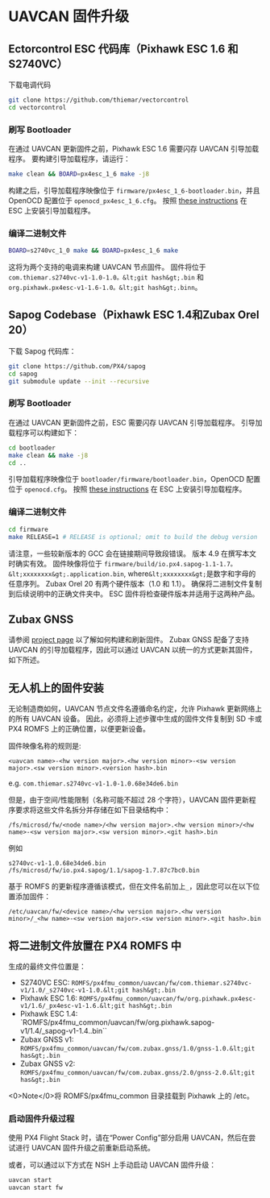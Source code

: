 # UAVCAN 固件升级

## Ectorcontrol ESC 代码库（Pixhawk ESC 1.6 和 S2740VC）

下载电调代码

```sh
git clone https://github.com/thiemar/vectorcontrol
cd vectorcontrol
```

### 刷写 Bootloader

在通过 UAVCAN 更新固件之前，Pixhawk ESC 1.6 需要闪存 UAVCAN 引导加载程序。 要构建引导加载程序，请运行：

```sh
make clean && BOARD=px4esc_1_6 make -j8
```

构建之后，引导加载程序映像位于 `firmware/px4esc_1_6-bootloader.bin`，并且 OpenOCD 配置位于 `openocd_px4esc_1_6.cfg`。 按照 [these instructions](../uavcan/bootloader_installation.md) 在 ESC 上安装引导加载程序。

### 编译二进制文件

```sh
BOARD=s2740vc_1_0 make && BOARD=px4esc_1_6 make
```

这将为两个支持的电调来构建 UAVCAN 节点固件。 固件将位于 `com.thiemar.s2740vc-v1-1.0-1.0。&lt;git hash&gt;.bin` 和 `org.pixhawk.px4esc-v1-1.6-1.0。&lt;git hash&gt;.binn`。

## Sapog Codebase（Pixhawk ESC 1.4和Zubax Orel 20）

下载 Sapog 代码库：

```sh
git clone https://github.com/PX4/sapog
cd sapog
git submodule update --init --recursive
```

### 刷写 Bootloader

在通过 UAVCAN 更新固件之前，ESC 需要闪存 UAVCAN 引导加载程序。 引导加载程序可以构建如下：

```sh
cd bootloader
make clean && make -j8
cd ..
```

引导加载程序映像位于 `bootloader/firmware/bootloader.bin`，OpenOCD 配置位于 `openocd.cfg`。 按照 [these instructions](../uavcan/bootloader_installation.md) 在 ESC 上安装引导加载程序。

### 编译二进制文件

```sh
cd firmware
make RELEASE=1 # RELEASE is optional; omit to build the debug version
```

请注意，一些较新版本的 GCC 会在链接期间导致段错误。 版本 4.9 在撰写本文时确实有效。 固件映像将位于 `firmware/build/io.px4.sapog-1.1-1.7。&lt;xxxxxxxx&gt;.application.bin`, where`&lt;xxxxxxxx&gt;`是数字和字母的任意序列。 Zubax Orel 20 有两个硬件版本（1.0 和 1.1）。 确保将二进制文件复制到后续说明中的正确文件夹中。 ESC 固件将检查硬件版本并适用于这两种产品。

## Zubax GNSS

请参阅 [project page](https://github.com/Zubax/zubax_gnss) 以了解如何构建和刷新固件。 Zubax GNSS 配备了支持 UAVCAN 的引导加载程序，因此可以通过 UAVCAN 以统一的方式更新其固件，如下所述。

## 无人机上的固件安装

无论制造商如何，UAVCAN 节点文件名遵循命名约定，允许 Pixhawk 更新网络上的所有 UAVCAN 设备。 因此，必须将上述步骤中生成的固件文件复制到 SD 卡或 PX4 ROMFS 上的正确位置，以便更新设备。

固件映像名称的规则是:

    <uavcan name>-<hw version major>.<hw version minor>-<sw version major>.<sw version minor>.<version hash>.bin
    

e.g. `com.thiemar.s2740vc-v1-1.0-1.0.68e34de6.bin`

但是，由于空间/性能限制（名称可能不超过 28 个字符），UAVCAN 固件更新程序要求将这些文件名拆分并存储在如下目录结构中：

    /fs/microsd/fw/<node name>/<hw version major>.<hw version minor>/<hw name>-<sw version major>.<sw version minor>.<git hash>.bin
    

例如

    s2740vc-v1-1.0.68e34de6.bin 
    /fs/microsd/fw/io.px4.sapog/1.1/sapog-1.7.87c7bc0.bin
    

基于 ROMFS 的更新程序遵循该模式，但在文件名前加上```_```，因此您可以在以下位置添加固件：

    /etc/uavcan/fw/<device name>/<hw version major>.<hw version minor>/_<hw name>-<sw version major>.<sw version minor>.<git hash>.bin
    

## 将二进制文件放置在 PX4 ROMFS 中

生成的最终文件位置是：

* S2740VC ESC: `ROMFS/px4fmu_common/uavcan/fw/com.thiemar.s2740vc-v1/1.0/_s2740vc-v1-1.0.&lt;git hash&gt;.bin`
* Pixhawk ESC 1.6: `ROMFS/px4fmu_common/uavcan/fw/org.pixhawk.px4esc-v1/1.6/_px4esc-v1-1.6.&lt;git hash&gt;.bin`
* Pixhawk ESC 1.4: `ROMFS/px4fmu_common/uavcan/fw/org.pixhawk.sapog-v1/1.4/_sapog-v1-1.4.<git hash>.bin``
* Zubax GNSS v1: `ROMFS/px4fmu_common/uavcan/fw/com.zubax.gnss/1.0/gnss-1.0.&lt;git has&gt;.bin`
* Zubax GNSS v2: `ROMFS/px4fmu_common/uavcan/fw/com.zubax.gnss/2.0/gnss-2.0.&lt;git has&gt;.bin`

<0>Note</0>将 ROMFS/px4fmu_common 目录挂载到 Pixhawk 上的 /etc。

### 启动固件升级过程

使用 PX4 Flight Stack 时，请在“Power Config”部分启用 UAVCAN，然后在尝试进行 UAVCAN 固件升级之前重新启动系统。

或者，可以通过以下方式在 NSH 上手动启动 UAVCAN 固件升级：

```sh
uavcan start
uavcan start fw
```